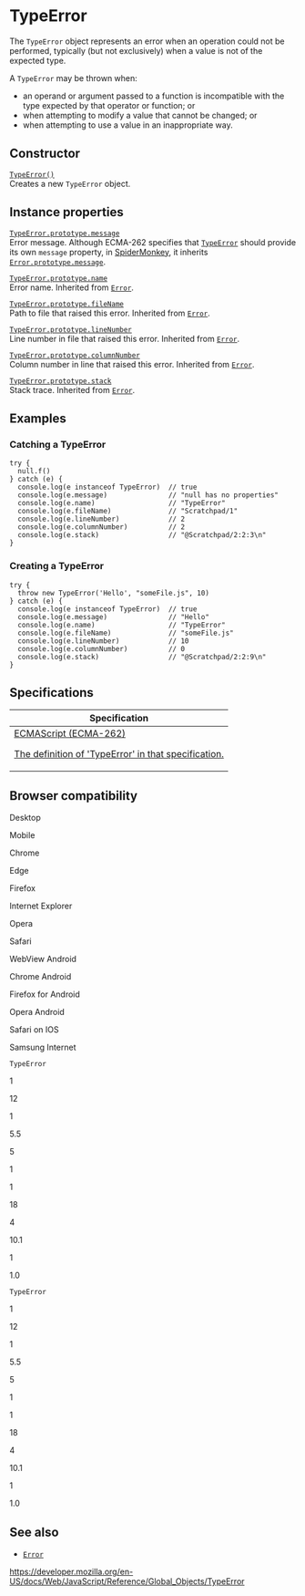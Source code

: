 # TypeError

The `TypeError` object represents an error when an operation could not be performed, typically (but not exclusively) when a value is not of the expected type.

A `TypeError` may be thrown when:

-   an operand or argument passed to a function is incompatible with the type expected by that operator or function; or
-   when attempting to modify a value that cannot be changed; or
-   when attempting to use a value in an inappropriate way.

## Constructor

[`TypeError()`](typeerror/typeerror)  
Creates a new `TypeError` object.

## Instance properties

[`TypeError.prototype.message`](error/message)  
Error message. Although ECMA-262 specifies that [`TypeError`](typeerror) should provide its own `message` property, in [SpiderMonkey](https://developer.mozilla.org/en-US/docs/Mozilla/Projects/SpiderMonkey), it inherits [`Error.prototype.message`](error/message).

[`TypeError.prototype.name`](error/name)  
Error name. Inherited from [`Error`](error).

[`TypeError.prototype.fileName`](error/filename)  
Path to file that raised this error. Inherited from [`Error`](error).

[`TypeError.prototype.lineNumber`](error/linenumber)  
Line number in file that raised this error. Inherited from [`Error`](error).

[`TypeError.prototype.columnNumber`](error/columnnumber)  
Column number in line that raised this error. Inherited from [`Error`](error).

[`TypeError.prototype.stack`](error/stack)  
Stack trace. Inherited from [`Error`](error).

## Examples

### Catching a TypeError

    try {
      null.f()
    } catch (e) {
      console.log(e instanceof TypeError)  // true
      console.log(e.message)               // "null has no properties"
      console.log(e.name)                  // "TypeError"
      console.log(e.fileName)              // "Scratchpad/1"
      console.log(e.lineNumber)            // 2
      console.log(e.columnNumber)          // 2
      console.log(e.stack)                 // "@Scratchpad/2:2:3\n"
    }

### Creating a TypeError

    try {
      throw new TypeError('Hello', "someFile.js", 10)
    } catch (e) {
      console.log(e instanceof TypeError)  // true
      console.log(e.message)               // "Hello"
      console.log(e.name)                  // "TypeError"
      console.log(e.fileName)              // "someFile.js"
      console.log(e.lineNumber)            // 10
      console.log(e.columnNumber)          // 0
      console.log(e.stack)                 // "@Scratchpad/2:2:9\n"
    }

## Specifications

<table><thead><tr class="header"><th>Specification</th></tr></thead><tbody><tr class="odd"><td><a href="https://tc39.es/ecma262/#sec-native-error-types-used-in-this-standard-typeerror">ECMAScript (ECMA-262) 
<br/>

<span class="small">The definition of 'TypeError' in that specification.</span></a></td></tr></tbody></table>

## Browser compatibility

Desktop

Mobile

Chrome

Edge

Firefox

Internet Explorer

Opera

Safari

WebView Android

Chrome Android

Firefox for Android

Opera Android

Safari on IOS

Samsung Internet

`TypeError`

1

12

1

5.5

5

1

1

18

4

10.1

1

1.0

`TypeError`

1

12

1

5.5

5

1

1

18

4

10.1

1

1.0

## See also

-   [`Error`](error)

<a href="https://developer.mozilla.org/en-US/docs/Web/JavaScript/Reference/Global_Objects/TypeError" class="_attribution-link">https://developer.mozilla.org/en-US/docs/Web/JavaScript/Reference/Global_Objects/TypeError</a>
